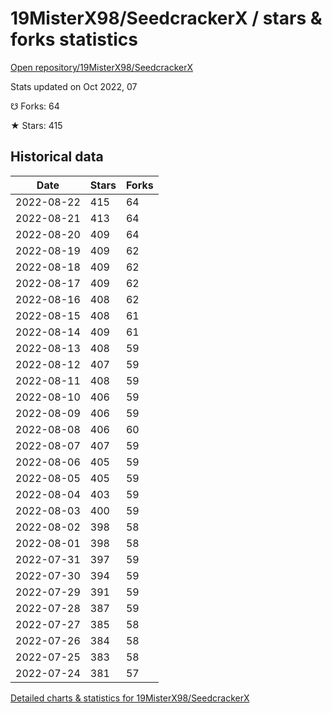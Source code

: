 # 19MisterX98/SeedcrackerX / stars & forks statistics

[Open repository/19MisterX98/SeedcrackerX](https://github.com/19MisterX98/SeedcrackerX)

Stats updated on Oct 2022, 07

☋ Forks: 64

★ Stars: 415

## Historical data
| Date | Stars | Forks |
|------|-------|-------|
| 2022-08-22 | 415 | 64 | 
| 2022-08-21 | 413 | 64 | 
| 2022-08-20 | 409 | 64 | 
| 2022-08-19 | 409 | 62 | 
| 2022-08-18 | 409 | 62 | 
| 2022-08-17 | 409 | 62 | 
| 2022-08-16 | 408 | 62 | 
| 2022-08-15 | 408 | 61 | 
| 2022-08-14 | 409 | 61 | 
| 2022-08-13 | 408 | 59 | 
| 2022-08-12 | 407 | 59 | 
| 2022-08-11 | 408 | 59 | 
| 2022-08-10 | 406 | 59 | 
| 2022-08-09 | 406 | 59 | 
| 2022-08-08 | 406 | 60 | 
| 2022-08-07 | 407 | 59 | 
| 2022-08-06 | 405 | 59 | 
| 2022-08-05 | 405 | 59 | 
| 2022-08-04 | 403 | 59 | 
| 2022-08-03 | 400 | 59 | 
| 2022-08-02 | 398 | 58 | 
| 2022-08-01 | 398 | 58 | 
| 2022-07-31 | 397 | 59 | 
| 2022-07-30 | 394 | 59 | 
| 2022-07-29 | 391 | 59 | 
| 2022-07-28 | 387 | 59 | 
| 2022-07-27 | 385 | 58 | 
| 2022-07-26 | 384 | 58 | 
| 2022-07-25 | 383 | 58 | 
| 2022-07-24 | 381 | 57 | 


[Detailed charts & statistics for 19MisterX98/SeedcrackerX](https://reviewgithub.com/rep/19MisterX98/SeedcrackerX)
